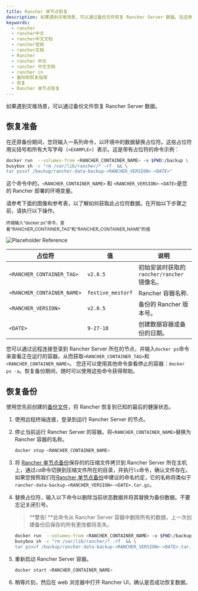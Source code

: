```yaml
---
title: Rancher 单节点恢复
description: 如果遇到灾难场景，可以通过备份文件恢复 Rancher Server 数据。在还原备份期间，您将输入一系列命令，以环境中的数据替换占位符。这些占位符用尖括号和所有大写字母（`<EXAMPLE>`）表示。这是带有占位符的命令示例。
keywords:
  - rancher
  - rancher中文
  - rancher中文文档
  - rancher官网
  - rancher文档
  - Rancher
  - rancher 中文
  - rancher 中文文档
  - rancher cn
  - 备份和恢复指南
  - 恢复
  - Rancher 单节点恢复
---
```


如果遇到灾难场景，可以通过备份文件恢复 Rancher Server 数据。

## 恢复准备

在还原备份期间，您将输入一系列命令，以环境中的数据替换占位符。这些占位符用尖括号和所有大写字母（`<EXAMPLE>`）表示。这是带有占位符的命令示例：

```bash
docker run  --volumes-from <RANCHER_CONTAINER_NAME> -v $PWD:/backup \
busybox sh -c "rm /var/lib/rancher/* -rf  && \
tar pzxvf /backup/rancher-data-backup-<RANCHER_VERSION>-<DATE>"
```

这个命令中的，`<RANCHER_CONTAINER_NAME>` 和 `<RANCHER_VERSION>-<DATE>`是您的 Rancher 部署的环境变量。

请参考下面的图像和参考表，以了解如何获取此占位符数据。在开始以下步骤之前，请执行以下操作。

<sup>
终端输入“docker ps”命令，查看“RANCHER_CONTAINER_TAG”和“RANCHER_CONTAINER_NAME”的值 </sup>

![Placeholder Reference](/img/rancher/placeholder-ref.png)

| 占位符                     | 值                | 说明                                      |
| -------------------------- | ----------------- | ----------------------------------------- |
| `<RANCHER_CONTAINER_TAG>`  | `v2.0.5`          | 初始安装时获取的`rancher/rancher`镜像名。 |
| `<RANCHER_CONTAINER_NAME>` | `festive_mestorf` | Rancher 容器名称.                         |
| `<RANCHER_VERSION>`        | `v2.0.5`          | 备份的 Rancher 版本号。                   |
| `<DATE>`                   | `9-27-18`         | 创建数据容器或备份的日期。                |

您可以通过远程连接登录到 Rancher Server 所在的节点，并输入`docker ps`命令来查看正在运行的容器，从而获取`<RANCHER_CONTAINER_TAG>`和`<RANCHER_CONTAINER_NAME>`。
您还可以使用其他命令查看停止的容器：`docker ps -a`。恢复备份期间，随时可以使用这些命令获得帮助。

## 恢复备份

使用您先前创建的[备份文件](/docs/rancher2.5/backups/2.0-2.4/single-node-backups/_index)，将 Rancher 恢复到已知的最后的健康状态。

1. 使用远程终端连接，登录到运行 Rancher Server 的节点。

1. 停止当前运行 Rancher Server 的容器。将`<RANCHER_CONTAINER_NAME>`替换为 Rancher 容器的名称。

   ```bash
   docker stop <RANCHER_CONTAINER_NAME>
   ```

1. 将 [Rancher 单节点备份](/docs/rancher2.5/backups/2.0-2.4/single-node-backups/_index)保存的的压缩文件拷贝到 Rancher Server 所在主机上，通过`cd`命令切换到压缩文件所在的目录，并执行`ls`命令，确认文件存在。如果您按照我们在[Rancher 单节点备份](/docs/rancher2.5/backups/2.0-2.4/single-node-backups/_index)中建议的命名约定，它的名称将类似于`rancher-data-backup-<RANCHER_VERSION>-<DATE>.tar.gz`。

1. 替换占位符，输入以下命令以删除当前状态数据并将其替换为备份数据。不要忘记关闭引号。

   > **警告! **此命令从 Rancher Server 容器中删除所有的数据，上一次创建备份后保存的所有更改都将丢失。

   ```bash
   docker run  --volumes-from <RANCHER_CONTAINER_NAME> -v $PWD:/backup \
   busybox sh -c "rm /var/lib/rancher/* -rf  && \
   tar pzxvf /backup/rancher-data-backup-<RANCHER_VERSION>-<DATE>.tar.gz"
   ```

1. 重新启动 Rancher Server 容器。

   ```bash
   docker start <RANCHER_CONTAINER_NAME>
   ```

1. 稍等片刻，然后在 web 浏览器中打开 Rancher UI，确认是否成功恢复数据。
